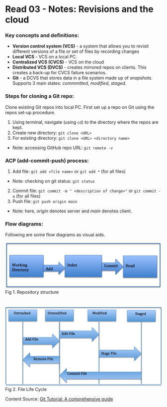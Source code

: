 # Read 03 - Notes: Revisions and the cloud 

### Key concepts and definitions:
+ **Version control system (VCS)** - a system that allows you to revisit different versions of a file or set of files by recording changes
+ **Local VCS** - VCS on a local PC.
+ **Centralized VCS (CVCS)** - VCS on the cloud 
+ **Distributed VCS (DVCS)** - creates mirrored repos on clients. This creates a back-up for CVCS failure scenarios.
+ **Git** - a DCVS that stores data in a file system made up of *snapshots*. Supports 3 main states: *commmitted*, *modified*, *staged*.

### Steps for cloning a Git repo:
Clone existing Git repos into local PC. First set up a repo on Git using the repos set-up procedure.

1. Using terminal, navigate (using `cd`) to the directory where the repos are kept.
2. Create new directory: `git clone <URL>`
3. For existing directory: `git clone <URL> <directory name>`
+ Note: accessing GitHub repo URL: `git remote -v`


### ACP (add-commit-push) process:
1. Add file: `git add <file name>` or `git add *` (for all files)
+ Note: checking on git status: `git status`
2. Commit file: `git commit -m " <description of change>"` or `git commit -a` (for all files)
3. Push file: `git push origin main` 
+ Note: here, *origin* denotes server and *main* denotes client.

### Flow diagrams:
Following are some flow diagrams as visual aids.

![Repository workflow](repos_structure.jpg)
Fig 1. Repository structure
#
![File Life Cycle](file_lifecycle.jpg)
Fig 2. File Life Cycle

Content Source: [Git Tutorial: A comprehensive guide](https://blog.udemy.com/git-tutorial-a-comprehensive-guide/#7_2)